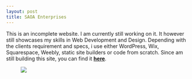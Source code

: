 ```yaml
---
layout: post
title: SAOA Enterprises
---
```

<!-- wp:paragraph -->
<p>This is an incomplete website. I am currently still working on it. It however still showcases my skills in Web Development and Design. Depending with the clients requirement and specs, i use either WordPress, Wix, Squarespace, Weebly, static site builders or code from scratch. Since am still building this site, you can find it <a href="https://saoaenterprises.wordpress.com"><strong>here</strong></a>.</p>
<!-- /wp:paragraph -->

<!-- wp:image {"align":"wide","id":1954} -->
<figure class="wp-block-image alignwide"><img src="https://ajulusthoughts.files.wordpress.com/2019/07/annotation-2019-07-07-121310.png?w=1024" class="wp-image-1954" /></figure>
<!-- /wp:image -->
